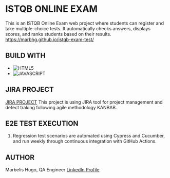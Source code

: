 # ISTQB ONLINE EXAM
This is an ISTQB Online Exam web project where students can register and take multiple-choice tests. It automatically checks answers, displays scores, and ranks students based on their results.
https://marbhg.github.io/istqb-exam-test/

## BUILD WITH
* ![HTML5](https://img.shields.io/badge/html5-%23E34F26.svg?style=for-the-badge&logo=html5&logoColor=white)
* ![JAVASCRIPT](https://img.shields.io/badge/JavaScript-323330?style=for-the-badge&logo=javascript&logoColor=F7DF1E)


## JIRA PROJECT
[JIRA PROJECT](https://marrqabootcamp.atlassian.net/jira/software/projects/ITE/boards/6)
This project is using JIRA tool for project management and defect traking following agile methodology KANBAB.


## E2E TEST EXECUTION

1. Regression test scenarios are automated using Cypress and Cucumber, and run weekly through continuous integration with GitHub Actions.


## AUTHOR
Marbelis Hugo, QA Engineer
[LinkedIn Profile](www.linkedin.com/in/marbelis-h-)
